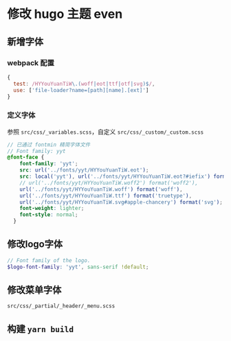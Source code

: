 # 修改 hugo 主题 even

## 新增字体
### webpack 配置

```js
{
  test: /HYYouYuanTiW\.(woff|eot|ttf|otf|svg)$/,
  use: ['file-loader?name=[path][name].[ext]']
}
```

### 定义字体

参照 `src/css/_variables.scss`，自定义 `src/css/_custom/_custom.scss`
```scss
// 已通过 fontmin 精简字体文件
// Font family: yyt
@font-face {
    font-family: 'yyt';
    src: url('../fonts/yyt/HYYouYuanTiW.eot');
    src: local('yyt'), url('../fonts/yyt/HYYouYuanTiW.eot?#iefix') format('embedded-opentype'),
    // url('../fonts/yyt/HYYouYuanTiW.woff2') format('woff2'),
    url('../fonts/yyt/HYYouYuanTiW.woff') format('woff'),
    url('../fonts/yyt/HYYouYuanTiW.ttf') format('truetype'),
    url('../fonts/yyt/HYYouYuanTiW.svg#apple-chancery') format('svg');
    font-weight: lighter;
    font-style: normal;
  }
```
## 修改logo字体

```scss
// Font family of the logo.
$logo-font-family: 'yyt', sans-serif !default;
```

## 修改菜单字体
`src/css/_partial/_header/_menu.scss` 
## 构建 `yarn build`